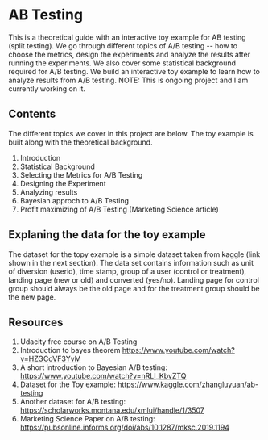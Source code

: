 # AB Testing
This is a theoretical guide with an interactive toy example for AB testing (split testing). We go through different topics of A/B testing -- how to choose the metrics, design the experiments and analyze the results after running the experiments. We also cover some statistical background required for A/B testing. We build an interactive toy example to learn how to analyze results from A/B testing.
NOTE: This is ongoing project and I am currently working on it.

## Contents
The different topics we cover in this project are below. The toy example is built along with the theoretical background.
1. Introduction
2. Statistical Background
3. Selecting the Metrics for A/B Testing
4. Designing the Experiment
5. Analyzing results
6. Bayesian approch to A/B Testing
7. Profit maximizing of A/B Testing (Marketing Science article)

## Explaning the data for the toy example
The dataset for the topy example is a simple dataset taken from kaggle (link shown in the next section). The data set contains information such as unit of diversion (userid), time stamp, group of a user (control or treatment), landing page (new or old) and converted (yes/no). Landing page for control group should always be the old page and for the treatment group should be the new page. 

## Resources
1. Udacity free course on A/B Testing
2. Introduction to bayes theorem https://www.youtube.com/watch?v=HZGCoVF3YvM
3. A short introduction to Bayesian A/B testing: https://www.youtube.com/watch?v=nRLI_KbvZTQ
4. Dataset for the Toy example: https://www.kaggle.com/zhangluyuan/ab-testing
5. Another dataset for A/B testing: https://scholarworks.montana.edu/xmlui/handle/1/3507
6. Marketing Science Paper on A/B testing: https://pubsonline.informs.org/doi/abs/10.1287/mksc.2019.1194
